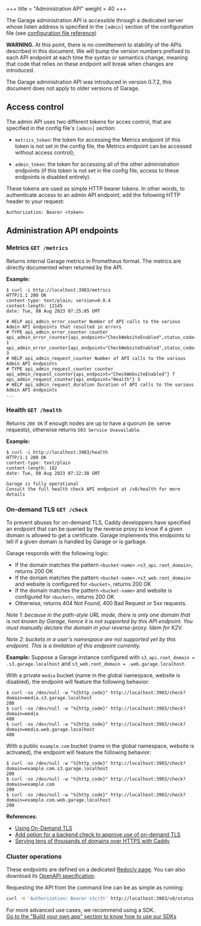 +++
title = "Administration API"
weight = 40
+++

The Garage administration API is accessible through a dedicated server whose
listen address is specified in the `[admin]` section of the configuration
file (see [configuration file
reference](@/documentation/reference-manual/configuration.md))

**WARNING.** At this point, there is no comittement to stability of the APIs described in this document.
We will bump the version numbers prefixed to each API endpoint at each time the syntax
or semantics change, meaning that code that relies on these endpoint will break
when changes are introduced.

The Garage administration API was introduced in version 0.7.2, this document
does not apply to older versions of Garage.


## Access control

The admin API uses two different tokens for acces control, that are specified in the config file's `[admin]` section:

- `metrics_token`: the token for accessing the Metrics endpoint (if this token
  is not set in the config file, the Metrics endpoint can be accessed without
  access control);

- `admin_token`: the token for accessing all of the other administration
  endpoints (if this token is not set in the config file, access to these
  endpoints is disabled entirely).

These tokens are used as simple HTTP bearer tokens. In other words, to
authenticate access to an admin API endpoint, add the following HTTP header
to your request:

```
Authorization: Bearer <token>
```

## Administration API endpoints

### Metrics `GET /metrics`

Returns internal Garage metrics in Prometheus format.
The metrics are directly documented when returned by the API.

**Example:**

```
$ curl -i http://localhost:3903/metrics
HTTP/1.1 200 OK
content-type: text/plain; version=0.0.4
content-length: 12145
date: Tue, 08 Aug 2023 07:25:05 GMT

# HELP api_admin_error_counter Number of API calls to the various Admin API endpoints that resulted in errors
# TYPE api_admin_error_counter counter
api_admin_error_counter{api_endpoint="CheckWebsiteEnabled",status_code="400"} 1
api_admin_error_counter{api_endpoint="CheckWebsiteEnabled",status_code="404"} 3
# HELP api_admin_request_counter Number of API calls to the various Admin API endpoints
# TYPE api_admin_request_counter counter
api_admin_request_counter{api_endpoint="CheckWebsiteEnabled"} 7
api_admin_request_counter{api_endpoint="Health"} 3
# HELP api_admin_request_duration Duration of API calls to the various Admin API endpoints
...
```

### Health `GET /health`

Returns `200 OK` if enough nodes are up to have a quorum (ie. serve requests),
otherwise returns `503 Service Unavailable`.

**Example:**

```
$ curl -i http://localhost:3903/health
HTTP/1.1 200 OK
content-type: text/plain
content-length: 102
date: Tue, 08 Aug 2023 07:22:38 GMT

Garage is fully operational
Consult the full health check API endpoint at /v0/health for more details
```

### On-demand TLS `GET /check`

To prevent abuses for on-demand TLS, Caddy developpers have specified an endpoint that can be queried by the reverse proxy
to know if a given domain is allowed to get a certificate. Garage implements this endpoints to tell if a given domain is handled by Garage or is garbage.

Garage responds with the following logic:
 - If the domain matches the pattern `<bucket-name>.<s3_api.root_domain>`, returns 200 OK
 - If the domain matches the pattern `<bucket-name>.<s3_web.root_domain>` and website is configured for `<bucket>`, returns 200 OK
 - If the domain matches the pattern `<bucket-name>` and website is configured for `<bucket>`, returns 200 OK
 - Otherwise, returns 404 Not Found, 400 Bad Request or 5xx requests.

*Note 1: because in the path-style URL mode, there is only one domain that is not known by Garage, hence it is not supported by this API endpoint.
You must manually declare the domain in your reverse-proxy. Idem for K2V.*

*Note 2: buckets in a user's namespace are not supported yet by this endpoint. This is a limitation of this endpoint currently.*

**Example:** Suppose a Garage instance configured with `s3_api.root_domain = .s3.garage.localhost` and `s3_web.root_domain = .web.garage.localhost`.

With a private `media` bucket (name in the global namespace, website is disabled), the endpoint will feature the following behavior:

```
$ curl -so /dev/null -w "%{http_code}" http://localhost:3903/check?domain=media.s3.garage.localhost
200
$ curl -so /dev/null -w "%{http_code}" http://localhost:3903/check?domain=media
400
$ curl -so /dev/null -w "%{http_code}" http://localhost:3903/check?domain=media.web.garage.localhost
400
```

With a public `example.com` bucket (name in the global namespace, website is activated), the endpoint will feature the following behavior:

```
$ curl -so /dev/null -w "%{http_code}" http://localhost:3903/check?domain=example.com.s3.garage.localhost
200
$ curl -so /dev/null -w "%{http_code}" http://localhost:3903/check?domain=example.com
200
$ curl -so /dev/null -w "%{http_code}" http://localhost:3903/check?domain=example.com.web.garage.localhost
200
```


**References:**
 - [Using On-Demand TLS](https://caddyserver.com/docs/automatic-https#using-on-demand-tls)
 - [Add option for a backend check to approve use of on-demand TLS](https://github.com/caddyserver/caddy/pull/1939)
 - [Serving tens of thousands of domains over HTTPS with Caddy](https://caddy.community/t/serving-tens-of-thousands-of-domains-over-https-with-caddy/11179)

### Cluster operations

These endpoints are defined on a dedicated [Redocly page](https://garagehq.deuxfleurs.fr/api/garage-admin-v0.html). You can also download its [OpenAPI specification](https://garagehq.deuxfleurs.fr/api/garage-admin-v0.yml).

Requesting the API from the command line can be as simple as running:

```bash
curl -H 'Authorization: Bearer s3cr3t' http://localhost:3903/v0/status | jq
```

For more advanced use cases, we recommend using a SDK.  
[Go to the "Build your own app" section to know how to use our SDKs](@/documentation/build/_index.md)
